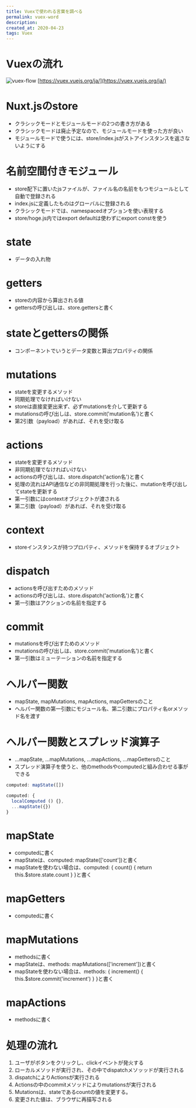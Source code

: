 ```yaml
---
title: Vuexで使われる言葉を調べる
permalink: vuex-word
description: 
created_at: 2020-04-23
tags: Vuex
---
```




# Vuexの流れ
![vuex-flow](vuex-flow.png)
[https://vuex.vuejs.org/ja/](https://vuex.vuejs.org/ja/)


# Nuxt.jsのstore
- クラシックモードとモジュールモードの2つの書き方がある
- クラシックモードは廃止予定なので、モジュールモードを使った方が良い
- モジュールモードで使うには、store/index.jsがストアインスタンスを返さないようにする

# 名前空間付きモジュール
- store配下に置いたjsファイルが、ファイル名の名前をもつモジュールとして自動で登録される
- index.jsに定義したものはグローバルに登録される
- クラシックモードでは、namespacedオプションを使い表現する
- store/hoge.js内ではexport defaultは使わずにexport constを使う

# state
- データの入れ物

# getters
- storeの内容から算出される値
- gettersの呼び出しは、store.gettersと書く

# stateとgettersの関係
- コンポーネントでいうとデータ変数と算出プロパティの関係

# mutations
- stateを変更するメソッド
- 同期処理でなければいけない
- storeは直接変更出来ず、必ずmutationsを介して更新する
- mutationsの呼び出しは、store.commit('mutation名')と書く
- 第2引数（payload）があれば、それを受け取る

# actions
- stateを変更するメソッド
- 非同期処理でなければいけない
- actionsの呼び出しは、store.dispatch('action名')と書く
- 処理の流れはAPI通信などの非同期処理を行った後に、mutationを呼び出してstateを更新する
- 第一引数にはcontextオブジェクトが渡される
- 第二引数（payload）があれば、それを受け取る

# context
- storeインスタンスが持つプロパティ、メソッドを保持するオブジェクト

# dispatch
- actionsを呼び出すためのメソッド
- actionsの呼び出しは、store.dispatch('action名')と書く
- 第一引数はアクションの名前を指定する

# commit
- mutationsを呼び出すためのメソッド
- mutationsの呼び出しは、store.commit('mutation名')と書く
- 第一引数はミューテーションの名前を指定する

# ヘルパー関数
- mapState, mapMutations, mapActions, mapGettersのこと
- ヘルパー関数の第一引数にモジュール名、第二引数にプロパティ名orメソッド名を渡す

# ヘルパー関数とスプレッド演算子
- ...mapState, ...mapMutations, ...mapActions, ...mapGettersのこと
- スプレッド演算子を使うと、他のmethodsやcomputedと組み合わせる事ができる

```js
computed: mapState([])
```

```js
computed: {
  localComputed () {},
  ...mapState({})
}
```

# mapState
- computedに書く
- mapStateは、computed: mapState(['count'])と書く
- mapStateを使わない場合は、computed: { count() { return this.$store.state.count } }と書く

# mapGetters
- computedに書く

# mapMutations
- methodsに書く
- mapStateは、methods: mapMutations(['increment'])と書く
- mapStateを使わない場合は、methods: { increment() { this.$store.commit('increment') } }と書く

# mapActions
- methodsに書く

# 処理の流れ
1. ユーザがボタンをクリックし、clickイベントが発火する
2. ローカルメソッドが実行され、その中でdispatchメソッッドが実行される
3. dispatchによりActionsが実行される
4. Actionsの中のcommitメソッドによりmutationsが実行される
5. Mutationsは、stateであるcountの値を変更する。
6. 変更された値は、ブラウザに再描写される
